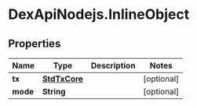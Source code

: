 # DexApiNodejs.InlineObject

## Properties

Name | Type | Description | Notes
------------ | ------------- | ------------- | -------------
**tx** | [**StdTxCore**](StdTxCore.md) |  | [optional] 
**mode** | **String** |  | [optional] 


